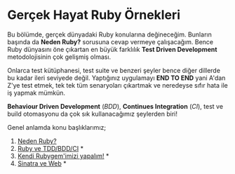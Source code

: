 # Gerçek Hayat Ruby Örnekleri

Bu bölümde, gerçek dünyadaki Ruby konularına değineceğim. Bunların başında da 
**Neden Ruby?** sorusuna cevap vermeye çalışacağım. Bence Ruby dünyasını öne 
çıkartan en büyük farklılık **Test Driven Development** metodolojisinin çok 
gelişmiş olması. 

Onlarca test kütüphanesi, test suite ve benzeri şeyler bence diğer dillerde bu 
kadar ileri seviyede değil. Yaptığınız uygulamayı **END TO END** yani 
A'dan Z'ye test etmek, tek tek tüm senaryoları çıkartmak ve neredeyse sıfır 
hata ile iş yapmak mümkün. 

**Behaviour Driven Development** (*BDD*), **Continues Integration** (*CI*), 
test ve build otomasyonu da çok sık kullanacağımız şeylerden biri!

Genel anlamda konu başlıklarımız;

1. [Neden Ruby?](01-neden-ruby.md)
1. [Ruby ve TDD/BDD/CI](02-ruby-ve-tddbddci.md) *
1. [Kendi Rubygem'imizi yapalım!](03-kendi-rubygemimizi-yapalim.md) *
1. [Sinatra ve Web](04-sinatra-ve-web.md) *
